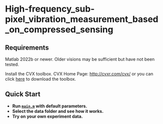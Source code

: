 # High-frequency_sub-pixel_vibration_measurement_based_on_compressed_sensing

## Requirements
Matlab 2022b or newer. Older visions may be sufficient but have not been tested.

Install the CVX toolbox. CVX Home Page: http://cvxr.com/cvx/  or you can click [here](http://cvxr.com/cvx/download/) to download the toolbox.

## Quick Start
- **Run [`main.m`](https://github.com/lixingjian-official/High-speed-camera-measurement-based-on-compressed-sensing_upload/blob/master/main.m) with default parameters.**
- **Select the data folder and see how it works.**
- **Try on your own experiment data.** 
